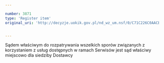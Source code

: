 ```yaml
---

number: 3871
type: 'Register item'
original_uri: 'http://decyzje.uokik.gov.pl/nd_wz_um.nsf/0/C71C226C0AACB0B3C1257AA2002AA40C?OpenDocument'


---
```


Sądem właściwym do rozpatrywania wszelkich sporów związanych z korzystaniem z usług dostępnych w ramach Serwisów jest sąd właściwy miejscowo dla siedziby Dostawcy
